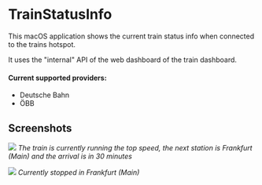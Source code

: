 
# TrainStatusInfo

This macOS application shows the current train status info when connected to the trains hotspot.

It uses the "internal" API of the web dashboard of the train dashboard.

#### Current supported providers:
- Deutsche Bahn
- ÖBB

## Screenshots

![](https://user-images.githubusercontent.com/7442307/161975565-20f3cef8-b0d6-4a81-a840-d995d1a625c2.png)
*The train is currently running the top speed, the next station is Frankfurt (Main) and the arrival is in 30 minutes*

![](https://user-images.githubusercontent.com/7442307/161975568-0096e1bc-3761-4b03-a7e7-f4d73bd2641b.png)
*Currently stopped in Frankfurt (Main)*
